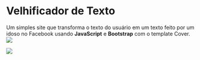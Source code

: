 # Velhificador de Texto
Um simples site que transforma o texto do usuário em um texto feito por um idoso no Facebook usando <b>JavaScript</b> e <b>Bootstrap</b> com o template Cover.
<a href="https://hits.seeyoufarm.com"><img src="https://hits.seeyoufarm.com/api/count/incr/badge.svg?url=https%3A%2F%2Fgithub.com%2FBonavigo%2Fvelhificador&count_bg=%2379C83D&title_bg=%23555555&icon=&icon_color=%23E7E7E7&title=views&edge_flat=false"/></a>

<img src="https://i.imgur.com/fDhF15X.gif">
